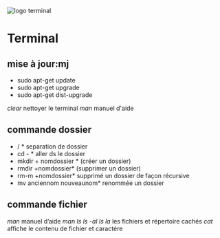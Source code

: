 ![logo terminal](https://vignette.wikia.nocookie.net/logopedia/images/c/cd/The-terminal-movie-logo.png/revision/latest?cb=20180625235049)


# Terminal   

## mise à jour:mj
* sudo apt-get update
* sudo apt-get upgrade
* sudo apt-get dist-upgrade

*clear*		nettoyer le terminal
*man*				 manuel d'aide
## commande dossier
* / *	 separation de dossier
* cd - * aller ds le dossier 
* mkdir + nomdossier *  	 (créer un dossier)
* rmdir +nomdossier*		 (supprimer un dossier)
* rm-m +nomdossier* 		 supprimé un dossier de façon récursive  
* mv anciennom  nouveaunom*	 renommée un dossier
## commande fichier
*man*				 manuel d’aide
*man ls*
*ls  -al*
*ls la*				 les fichiers et répertoire cachés
*cat*				affiche le contenu de fichier et caractére



